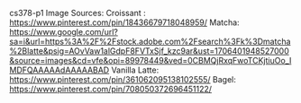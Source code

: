 cs378-p1
Image Sources:
Croissant : https://www.pinterest.com/pin/18436679718048959/ 
Matcha: https://www.google.com/url?sa=i&url=https%3A%2F%2Fstock.adobe.com%2Fsearch%3Fk%3Dmatcha%2Blatte&psig=AOvVaw1alGdpF8FVTxSjf_kzc9ar&ust=1706401948527000&source=images&cd=vfe&opi=89978449&ved=0CBMQjRxqFwoTCKjtiuOo_IMDFQAAAAAdAAAAABAD 
Vanilla Latte: https://www.pinterest.com/pin/361062095138102555/ 
Bagel: https://www.pinterest.com/pin/708050372696451122/
